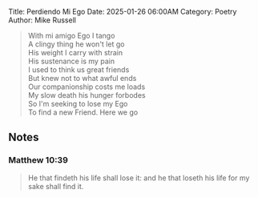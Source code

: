 Title: Perdiendo Mi Ego
Date: 2025-01-26 06:00AM
Category: Poetry
Author: Mike Russell

> With mi amigo Ego I tango<br>
A clingy thing he won't let go<br>
His weight I carry with strain<br>
His sustenance is my pain<br>
I used to think us great friends<br>
But knew not to what awful ends<br>
Our companionship costs me loads<br>
My slow death his hunger forbodes<br>
So I'm seeking to lose my Ego<br>
To find a new Friend. Here we go

## Notes

### Matthew 10:39

> He that findeth his life shall lose it: and he that loseth his life for my sake shall find it.
